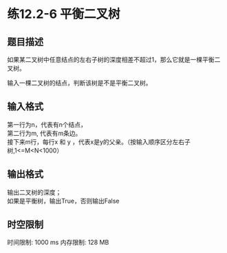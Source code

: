 # 练12.2-6  平衡二叉树

## 题目描述

如果某二叉树中任意结点的左右子树的深度相差不超过1，那么它就是一棵平衡二叉树。

输入一棵二叉树的结点，判断该树是不是平衡二叉树。 

## 输入格式

   
第一行为n，代表有n个结点，  
第二行为m, 代表有m条边。   
接下来m行，每行x  和  y ，代表x是y的父亲。（按输入顺序区分左右子树,1<=M<N<1000）

## 输出格式

输出二叉树的深度；   
如果是平衡树，输出True，否则输出False

## 时空限制

时间限制: 1000 ms
内存限制: 128 MB
